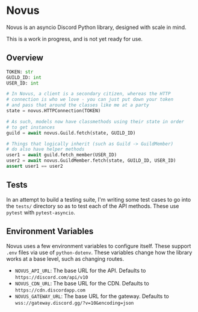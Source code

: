 # Novus

Novus is an asyncio Discord Python library, designed with scale in mind.

This is a work in progress, and is not yet ready for use.

## Overview

```py
TOKEN: str
GUILD_ID: int
USER_ID: int

# In Novus, a client is a secondary citizen, whereas the HTTP
# connection is who we love - you can just put down your token
# and pass that around the classes like me at a party
state = novus.HTTPConnection(TOKEN)

# As such, models now have classmethods using their state in order
# to get instances
guild = await novus.Guild.fetch(state, GUILD_ID)

# Things that logically inherit (such as Guild -> GuildMember)
# do also have helper methods
user1 = await guild.fetch_member(USER_ID)
user2 = await novus.GuildMember.fetch(state, GUILD_ID, USER_ID)
assert user1 == user2
```

## Tests

In an attempt to build a testing suite, I'm writing some test cases to go into the `tests/` directory so as to test each of the API methods. These use `pytest` with `pytest-asyncio`.

## Environment Variables

Novus uses a few environment variables to configure itself. These support
`.env` files via use of `python-dotenv`. These variables change how the library
works at a base level, such as changing routes.

- `NOVUS_API_URL`: The base URL for the API. Defaults to `https://discord.com/api/v10`
- `NOVUS_CDN_URL`: The base URL for the CDN. Defaults to `https://cdn.discordapp.com`
- `NOVUS_GATEWAY_URL`: The base URL for the gateway. Defaults to `wss://gateway.discord.gg/?v=10&encoding=json`

